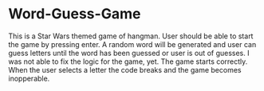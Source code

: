 # Word-Guess-Game

This is a Star Wars themed game of hangman. User should be able to start the game by pressing enter. A random word will be generated and user can guess letters until the word has been guessed or user is out of guesses. I was not able to fix the logic for the game, yet. The game starts correctly. When the user selects a letter the code breaks and the game becomes inopperable. 
